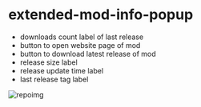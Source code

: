 # extended-mod-info-popup

- downloads count label of last release
- button to open website page of mod
- button to download latest release of mod
- release size label
- release update time label
- last release tag label

![repoimg](https://repository-images.githubusercontent.com/774037359/dfb99c42-5fdb-458d-9b68-1bb87f6cc26b)
